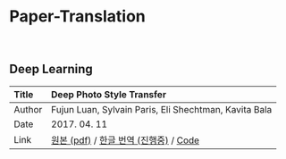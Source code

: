 # Paper-Translation

&nbsp;
&nbsp;

## Deep Learning


| Title       | **Deep Photo Style Transfer** |
| :------------- | :------------- |
| Author  | Fujun Luan, Sylvain Paris, Eli Shechtman, Kavita Bala  |
| Date  | 2017. 04. 11  |
|Link| [원본 (pdf)](https://arxiv.org/pdf/1601.04589.pdf) / [한글 번역 (진행중)](./paper/Deep%20Photo%20Style%20Transfer/README.md) / [Code](https://github.com/luanfujun/deep-photo-styletransfer)

&nbsp;
